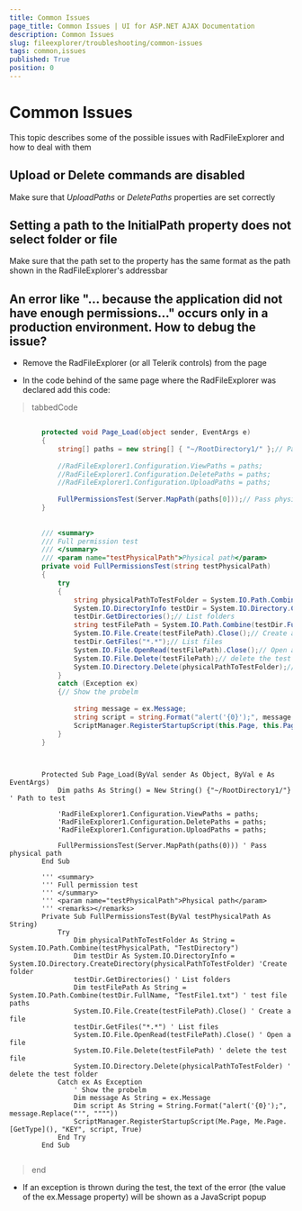 ```yaml
---
title: Common Issues
page_title: Common Issues | UI for ASP.NET AJAX Documentation
description: Common Issues
slug: fileexplorer/troubleshooting/common-issues
tags: common,issues
published: True
position: 0
---
```


# Common Issues



This topic describes some of the possible issues with RadFileExplorer and how to deal with them

## Upload or Delete commands are disabled

Make sure that *UploadPaths* or *DeletePaths* properties are set correctly

## Setting a path to the InitialPath property does not select folder or file

Make sure that the path set to the property has the same format as the path shown in the RadFileExplorer's addressbar

## An error like "... because the application did not have enough permissions..." occurs only in a production environment. How to debug the issue?

* Remove the RadFileExplorer (or all Telerik controls) from the page

* In the code behind of the same page where the RadFileExplorer was declared add this code:

>tabbedCode

````C#
	
		protected void Page_Load(object sender, EventArgs e)
		{
			string[] paths = new string[] { "~/RootDirectory1/" };// Path to test
	
			//RadFileExplorer1.Configuration.ViewPaths = paths;
			//RadFileExplorer1.Configuration.DeletePaths = paths;
			//RadFileExplorer1.Configuration.UploadPaths = paths;
	
			FullPermissionsTest(Server.MapPath(paths[0]));// Pass physical path
		}
	
	
		/// <summary>
		/// Full permission test
		/// </summary>
		/// <param name="testPhysicalPath">Physical path</param>
		private void FullPermissionsTest(string testPhysicalPath)
		{
			try
			{
				string physicalPathToTestFolder = System.IO.Path.Combine(testPhysicalPath, "TestDirectory");
				System.IO.DirectoryInfo testDir = System.IO.Directory.CreateDirectory(physicalPathToTestFolder);// Create folder
				testDir.GetDirectories();// List folders
				string testFilePath = System.IO.Path.Combine(testDir.FullName, "TestFile1.txt");// test file paths
				System.IO.File.Create(testFilePath).Close();// Create a file
				testDir.GetFiles("*.*");// List files
				System.IO.File.OpenRead(testFilePath).Close();// Open a file
				System.IO.File.Delete(testFilePath);// delete the test file
				System.IO.Directory.Delete(physicalPathToTestFolder);// delete the test folder
			}
			catch (Exception ex)
			{// Show the probelm
	
				string message = ex.Message;
				string script = string.Format("alert('{0}');", message.Replace("'", @""""));
				ScriptManager.RegisterStartupScript(this.Page, this.Page.GetType(), "KEY", script, true);
			}
		}
	
````
````VB.NET
	
	    Protected Sub Page_Load(ByVal sender As Object, ByVal e As EventArgs)
	        Dim paths As String() = New String() {"~/RootDirectory1/"} ' Path to test
	
	        'RadFileExplorer1.Configuration.ViewPaths = paths;
	        'RadFileExplorer1.Configuration.DeletePaths = paths;
	        'RadFileExplorer1.Configuration.UploadPaths = paths;
	
	        FullPermissionsTest(Server.MapPath(paths(0))) ' Pass physical path
	    End Sub
	
	    ''' <summary>
	    ''' Full permission test
	    ''' </summary>
	    ''' <param name="testPhysicalPath">Physical path</param>
	    ''' <remarks></remarks>
	    Private Sub FullPermissionsTest(ByVal testPhysicalPath As String)
	        Try
	            Dim physicalPathToTestFolder As String = System.IO.Path.Combine(testPhysicalPath, "TestDirectory")
	            Dim testDir As System.IO.DirectoryInfo = System.IO.Directory.CreateDirectory(physicalPathToTestFolder) 'Create folder
	            testDir.GetDirectories() ' List folders
	            Dim testFilePath As String = System.IO.Path.Combine(testDir.FullName, "TestFile1.txt") ' test file paths
	            System.IO.File.Create(testFilePath).Close() ' Create a file
	            testDir.GetFiles("*.*") ' List files
	            System.IO.File.OpenRead(testFilePath).Close() ' Open a file
	            System.IO.File.Delete(testFilePath) ' delete the test file
	            System.IO.Directory.Delete(physicalPathToTestFolder) ' delete the test folder
	        Catch ex As Exception
	            ' Show the probelm
	            Dim message As String = ex.Message
	            Dim script As String = String.Format("alert('{0}');", message.Replace("'", """"))
	            ScriptManager.RegisterStartupScript(Me.Page, Me.Page.[GetType](), "KEY", script, True)
	        End Try
	    End Sub
	
````
>end

* If an exception is thrown during the test, the text of the error (the value of the ex.Message property) will be shown as a JavaScript popup
